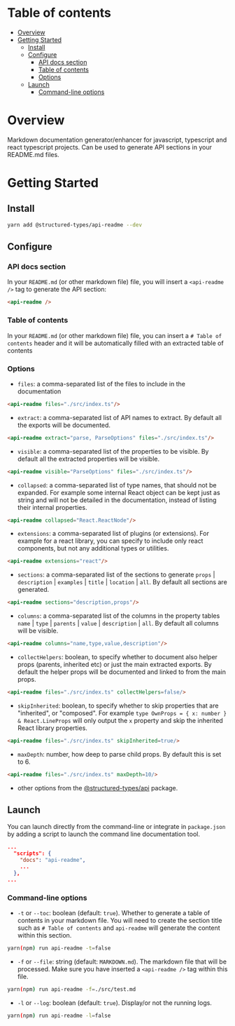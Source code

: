# Table of contents

- [Overview](#overview)
- [Getting Started](#getting-started)
  - [Install](#install)
  - [Configure](#configure)
    - [API docs section](#api-docs-section)
    - [Table of contents](#table-of-contents-1)
    - [Options](#options)
  - [Launch](#launch)
    - [Command-line options](#command-line-options)

# Overview

Markdown documentation generator/enhancer for javascript, typescript and react typescript projects. Can be used to generate API sections in your README.md files.

# Getting Started

## Install

```sh
yarn add @structured-types/api-readme --dev
```

## Configure

### API docs section

In your `README.md` (or other markdown file) file, you will insert a `<api-readme />` tag to generate the API section:

```md
<api-readme />
```

### Table of contents

In your `README.md` (or other markdown file) file, you can insert a `# Table of contents` header and it will be automatically filled with an extracted table of contents

### Options

- `files`: a comma-separated list of the files to include in the documentation

```md
<api-readme files="./src/index.ts"/>
```

- `extract`: a comma-separated list of API names to extract. By default all the exports will be documented.

```md
<api-readme extract="parse, ParseOptions" files="./src/index.ts"/>
```

- `visible`: a comma-separated list of the properties to be visible. By default all the extracted properties will be visible.

```md
<api-readme visible="ParseOptions" files="./src/index.ts"/>
```

- `collapsed`: a comma-separated list of type names, that should not be expanded. For example some internal React object can be kept just as string and will not be detailed in the documentation, instead of listing their internal properties.

```md
<api-readme collapsed="React.ReactNode"/>
```

- `extensions`: a comma-separated list of plugins (or extensions). For example for a react library, you can specify to include only react components, but not any additional types or utilities.

```md
<api-readme extensions="react"/>
```

- `sections`: a comma-separated list of the sections to generate `props` \| `description` \| `examples` \| `title` \| `location` \| `all`. By default all sections are generated.

```md
<api-readme sections="description,props"/>
```

- `columns`: a comma-separated list of the columns in the property tables `name` \| `type` \| `parents` \| `value` \| `description` \| `all`. By default all columns will be visible.

```md
<api-readme columns="name,type,value,description"/>
```

- `collectHelpers`: boolean, to specify whether to document also helper props (parents, inherited etc) or just the main extracted exports. By default the helper props will be documented and linked to from the main props.

```md
<api-readme files="./src/index.ts" collectHelpers=false/>
```

- `skipInherited`: boolean, to specify whether to skip properties that are "inherited", or "composed". For example `type OwnProps = { x: number } & React.LineProps` will only output the `x` property and skip the inherited React library properties.

```md
<api-readme files="./src/index.ts" skipInherited=true/>
```

- `maxDepth`: number, how deep to parse child props. By default this is set to 6.

```md
<api-readme files="./src/index.ts" maxDepth=10/>
```

- other options from the [@structured-types/api](https://github.com/ccontrols/structured-types/blob/master/packages/api/README.md) package.

## Launch

You can launch directly from the command-line or integrate in `package.json` by adding a script to launch the command line documentation tool.

```json
...
  "scripts": {
    "docs": "api-readme",
    ...
  },
...
```

### Command-line options

- `-t` or `--toc`: boolean (default: `true`). Whether to generate a table of contents in your markdown file. You will need to create the section title such as `# Table of contents` and `api-readme` will generate the content within this section.

```bash
yarn(npm) run api-readme -t=false
```

- `-f` or `--file`: string (default: `MARKDOWN.md`). The markdown file that will be processed. Make sure you have inserted a `<api-readme />` tag within this file.

```bash
yarn(npm) run api-readme -f=./src/test.md
```

- `-l` or `--log`: boolean (default: `true`). Display/or not the running logs.

```bash
yarn(npm) run api-readme -l=false
```
